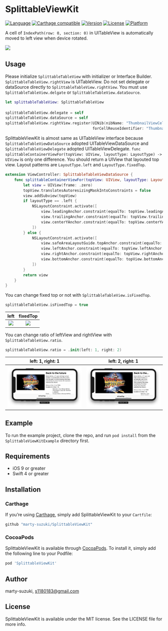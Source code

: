 # SplittableViewKit

[![Language](http://img.shields.io/badge/Language-Swift-orange.svg?style=flat
)](https://developer.apple.com/swift)
[![Carthage compatible](https://img.shields.io/badge/Carthage-compatible-4BC51D.svg?style=flat)](https://github.com/Carthage/Carthage)
[![Version](https://img.shields.io/cocoapods/v/SplittableViewKit.svg?style=flat)](https://cocoapods.org/pods/SplittableViewKit)
[![License](https://img.shields.io/cocoapods/l/SplittableViewKit.svg?style=flat)](https://cocoapods.org/pods/SplittableViewKit)
[![Platform](https://img.shields.io/cocoapods/p/SplittableViewKit.svg?style=flat)](https://cocoapods.org/pods/SplittableViewKit)

A cell of `IndexPath(row: 0, section: 0)` in UITableView is automatically moved to left view when device rotated.

![](./Images/sample.gif)

## Usage

Please initialize `SplittableTableView` with initializer or Interface Builder.
`SplittableTableView.rightView` is UITableView.
Do not set delegate or dataSource directly to `SplittableTableView.rightView`.
You must use `SplittableTableView.delgate` or `SplittableTableView.dataSource`.

```swift
let splittableTableView: SplittableTableView

splittableTableView.delegate = self
splittableTableView.dataSource = self
splittableTableView.rightView.register(UINib(nibName: "ThumbnailViewCell", bundle: nil),
                                       forCellReuseIdentifier: "ThumbnailViewCell")
```

SplittableViewKit is almost same as UITableView interface because `SplittableTableViewDataSource` adopted UITableViewDataSource and `SplittableTableViewDelegate` adopted UITableViewDelegate.
`func splittableContainerViewFor(topView: UIView, layoutType: LayoutType) -> UIView` is only one difference.
You should return a UIView that layouted top view. Layout patterns are `LayoutType.left` and `LayoutType.fixedTop`.

```swift
extension ViewController: SplittableTableViewDataSource {
    func splittableContainerViewFor(topView: UIView, layoutType: LayoutType) -> UIView {
        let view = UIView(frame: .zero)
        topView.translatesAutoresizingMaskIntoConstraints = false
        view.addSubview(topView)
        if layoutType == .left {
            NSLayoutConstraint.activate([
                view.leadingAnchor.constraint(equalTo: topView.leadingAnchor, constant: 0),
                view.trailingAnchor.constraint(equalTo: topView.trailingAnchor, constant: 0),
                view.centerYAnchor.constraint(equalTo: topView.centerYAnchor, constant: 0)
            ])
        } else {
            NSLayoutConstraint.activate([
                view.safeAreaLayoutGuide.topAnchor.constraint(equalTo: topView.topAnchor, constant: 0),
                view.leftAnchor.constraint(equalTo: topView.leftAnchor, constant: 0),
                view.rightAnchor.constraint(equalTo: topView.rightAnchor, constant: 0),
                view.bottomAnchor.constraint(equalTo: topView.bottomAnchor, constant: 0)
            ])
        }
        return view
    }
}
```

You can change fixed top or not with `SplittableTableView.isFixedTop`.

```swift
splittableTableView.isFixedTop = true
```

| left | fixedTop |
| :-: | :-: |
| ![](./Images/normal.gif) | ![](./Images/fixed.gif) |

You can change ratio of leftView and rightView with `SplittableTableView.ratio`.

```swift
splittableTableView.ratio = .init(left: 1, right: 2)
```

| left: 1, right: 1 | left: 2, right: 1 |
| :-: | :-: |
| ![](./Images/one-one.png) | ![](./Images/two-one.png) |

## Example

To run the example project, clone the repo, and run `pod install` from the `SplittableViewKitExample` directory first.

## Requirements

- iOS 9 or greater
- Swift 4 or greater

## Installation

### Carthage

If you’re using [Carthage](https://github.com/Carthage/Carthage), simply add SplittableViewKit to your `Cartfile`:

```ruby
github "marty-suzuki/SplittableViewKit"
```

### CocoaPods

SplittableViewKit is available through [CocoaPods](https://cocoapods.org). To install
it, simply add the following line to your Podfile:

```ruby
pod 'SplittableViewKit'
```

## Author

marty-suzuki, s1180183@gmail.com

## License

SplittableViewKit is available under the MIT license. See the LICENSE file for more info.
